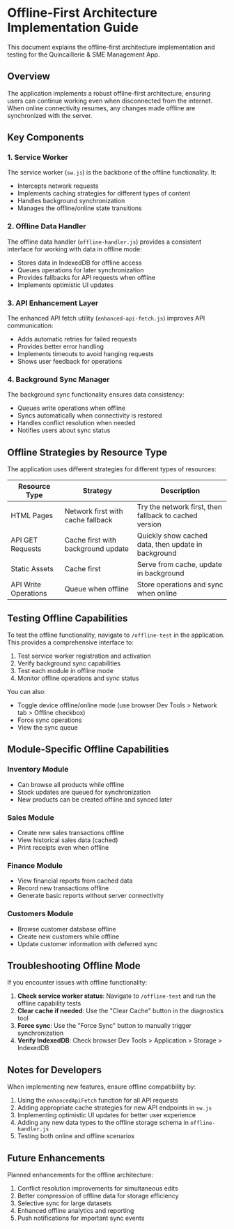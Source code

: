 # Offline-First Architecture Implementation Guide

This document explains the offline-first architecture implementation and testing for the Quincaillerie & SME Management App.

## Overview

The application implements a robust offline-first architecture, ensuring users can continue working even when disconnected from the internet. When online connectivity resumes, any changes made offline are synchronized with the server.

## Key Components

### 1. Service Worker

The service worker (`sw.js`) is the backbone of the offline functionality. It:

- Intercepts network requests
- Implements caching strategies for different types of content
- Handles background synchronization
- Manages the offline/online state transitions

### 2. Offline Data Handler

The offline data handler (`offline-handler.js`) provides a consistent interface for working with data in offline mode:

- Stores data in IndexedDB for offline access
- Queues operations for later synchronization
- Provides fallbacks for API requests when offline
- Implements optimistic UI updates

### 3. API Enhancement Layer

The enhanced API fetch utility (`enhanced-api-fetch.js`) improves API communication:

- Adds automatic retries for failed requests
- Provides better error handling
- Implements timeouts to avoid hanging requests
- Shows user feedback for operations

### 4. Background Sync Manager

The background sync functionality ensures data consistency:

- Queues write operations when offline
- Syncs automatically when connectivity is restored
- Handles conflict resolution when needed
- Notifies users about sync status

## Offline Strategies by Resource Type

The application uses different strategies for different types of resources:

| Resource Type | Strategy | Description |
|---------------|----------|-------------|
| HTML Pages | Network first with cache fallback | Try the network first, then fallback to cached version |
| API GET Requests | Cache first with background update | Quickly show cached data, then update in background |
| Static Assets | Cache first | Serve from cache, update in background |
| API Write Operations | Queue when offline | Store operations and sync when online |

## Testing Offline Capabilities

To test the offline functionality, navigate to `/offline-test` in the application. This provides a comprehensive interface to:

1. Test service worker registration and activation
2. Verify background sync capabilities
3. Test each module in offline mode
4. Monitor offline operations and sync status

You can also:

- Toggle device offline/online mode (use browser Dev Tools > Network tab > Offline checkbox)
- Force sync operations
- View the sync queue

## Module-Specific Offline Capabilities

### Inventory Module

- Can browse all products while offline
- Stock updates are queued for synchronization
- New products can be created offline and synced later

### Sales Module

- Create new sales transactions offline
- View historical sales data (cached)
- Print receipts even when offline

### Finance Module

- View financial reports from cached data
- Record new transactions offline
- Generate basic reports without server connectivity

### Customers Module

- Browse customer database offline
- Create new customers while offline
- Update customer information with deferred sync

## Troubleshooting Offline Mode

If you encounter issues with offline functionality:

1. **Check service worker status**: Navigate to `/offline-test` and run the offline capability tests
2. **Clear cache if needed**: Use the "Clear Cache" button in the diagnostics tool
3. **Force sync**: Use the "Force Sync" button to manually trigger synchronization
4. **Verify IndexedDB**: Check browser Dev Tools > Application > Storage > IndexedDB

## Notes for Developers

When implementing new features, ensure offline compatibility by:

1. Using the `enhancedApiFetch` function for all API requests
2. Adding appropriate cache strategies for new API endpoints in `sw.js`
3. Implementing optimistic UI updates for better user experience
4. Adding any new data types to the offline storage schema in `offline-handler.js`
5. Testing both online and offline scenarios

## Future Enhancements

Planned enhancements for the offline architecture:

1. Conflict resolution improvements for simultaneous edits
2. Better compression of offline data for storage efficiency
3. Selective sync for large datasets
4. Enhanced offline analytics and reporting
5. Push notifications for important sync events
